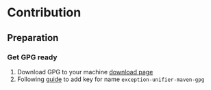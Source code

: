 # Contribution

## Preparation

### Get GPG ready

1. Download GPG to your machine [download page](https://gnupg.org/download/index.html#sec-1-2)
2. Following [guide](https://central.sonatype.org/publish/requirements/gpg/#installing-gnupg) to add key for name `exception-unifier-maven-gpg` 